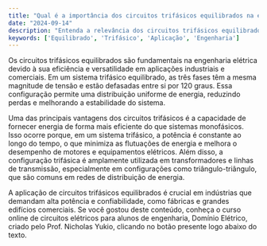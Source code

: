 ```yaml
---
title: "Qual é a importância dos circuitos trifásicos equilibrados na engenharia?"
date: "2024-09-14"
description: "Entenda a relevância dos circuitos trifásicos equilibrados e suas aplicações na engenharia elétrica."
keywords: ['Equilibrado', 'Trifásico', 'Aplicação', 'Engenharia']
---
```


Os circuitos trifásicos equilibrados são fundamentais na engenharia elétrica devido à sua eficiência e versatilidade em aplicações industriais e comerciais. Em um sistema trifásico equilibrado, as três fases têm a mesma magnitude de tensão e estão defasadas entre si por 120 graus. Essa configuração permite uma distribuição uniforme de energia, reduzindo perdas e melhorando a estabilidade do sistema.

Uma das principais vantagens dos circuitos trifásicos é a capacidade de fornecer energia de forma mais eficiente do que sistemas monofásicos. Isso ocorre porque, em um sistema trifásico, a potência é constante ao longo do tempo, o que minimiza as flutuações de energia e melhora o desempenho de motores e equipamentos elétricos. Além disso, a configuração trifásica é amplamente utilizada em transformadores e linhas de transmissão, especialmente em configurações como triângulo-triângulo, que são comuns em redes de distribuição de energia.

A aplicação de circuitos trifásicos equilibrados é crucial em indústrias que demandam alta potência e confiabilidade, como fábricas e grandes edifícios comerciais. Se você gostou deste conteúdo, conheça o curso online de circuitos elétricos para alunos de engenharia, Domínio Elétrico, criado pelo Prof. Nicholas Yukio, clicando no botão presente logo abaixo do texto.